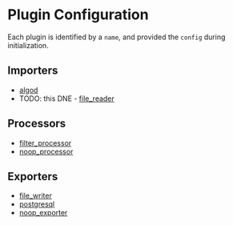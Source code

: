 # Plugin Configuration

Each plugin is identified by a `name`, and provided the `config` during initialization.

## Importers

* [algod](algod.md)
* TODO: this DNE - [file_reader](file_reader.md)

## Processors

* [filter_processor](filter_processor.md)
* [noop_processor](noop_processor.md)

## Exporters

* [file_writer](file_writer.md)
* [postgresql](postgresql.md)
* [noop_exporter](noop_exporter.md)
